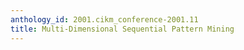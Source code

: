 ```yaml
---
anthology_id: 2001.cikm_conference-2001.11
title: Multi-Dimensional Sequential Pattern Mining
---
```

